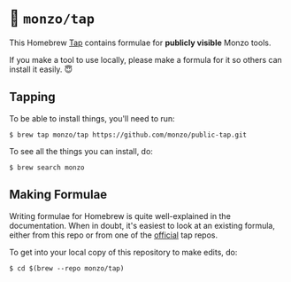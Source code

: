 # 🍺 `monzo/tap`

This Homebrew [Tap](http://docs.brew.sh/brew-tap.html) contains formulae for **publicly visible** Monzo tools.

If you make a tool to use locally, please make a formula for it so others can install it easily. 😇

## Tapping

To be able to install things, you'll need to run:


```shell
$ brew tap monzo/tap https://github.com/monzo/public-tap.git
```

To see all the things you can install, do:

```shell
$ brew search monzo
```

## Making Formulae

Writing formulae for Homebrew is quite well-explained in the documentation. When in doubt, it's easiest to look at an existing formula, either from this repo or from one of the [official](https://github.com/Homebrew/homebrew-core) tap repos.

To get into your local copy of this repository to make edits, do:

```shell
$ cd $(brew --repo monzo/tap)
```
